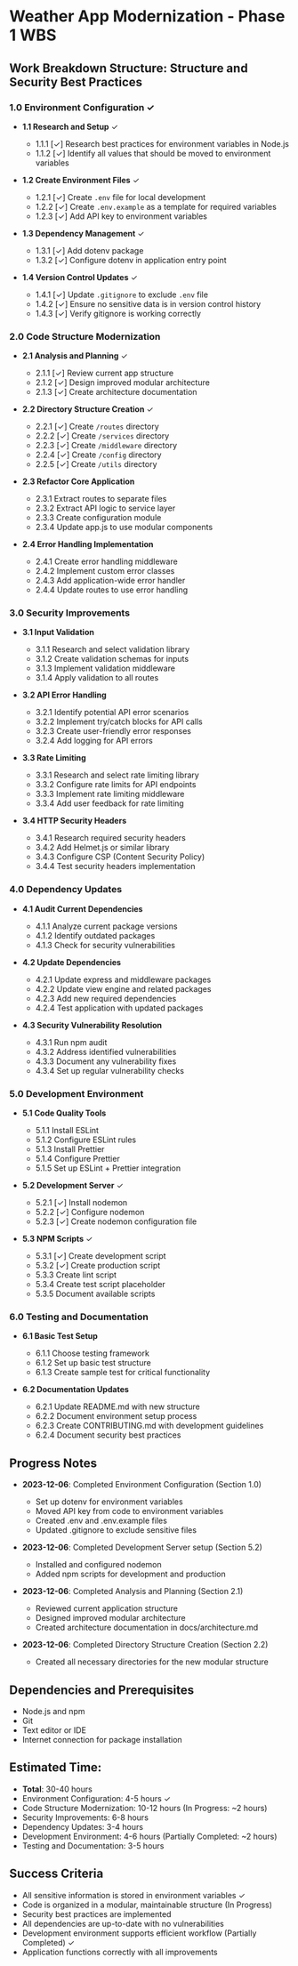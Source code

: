 # Weather App Modernization - Phase 1 WBS

## Work Breakdown Structure: Structure and Security Best Practices

### 1.0 Environment Configuration ✓
- **1.1 Research and Setup** ✓
  - 1.1.1 [✓] Research best practices for environment variables in Node.js
  - 1.1.2 [✓] Identify all values that should be moved to environment variables
  
- **1.2 Create Environment Files** ✓
  - 1.2.1 [✓] Create `.env` file for local development
  - 1.2.2 [✓] Create `.env.example` as a template for required variables
  - 1.2.3 [✓] Add API key to environment variables

- **1.3 Dependency Management** ✓
  - 1.3.1 [✓] Add dotenv package
  - 1.3.2 [✓] Configure dotenv in application entry point

- **1.4 Version Control Updates** ✓
  - 1.4.1 [✓] Update `.gitignore` to exclude `.env` file
  - 1.4.2 [✓] Ensure no sensitive data is in version control history
  - 1.4.3 [✓] Verify gitignore is working correctly

### 2.0 Code Structure Modernization
- **2.1 Analysis and Planning** ✓
  - 2.1.1 [✓] Review current app structure
  - 2.1.2 [✓] Design improved modular architecture
  - 2.1.3 [✓] Create architecture documentation

- **2.2 Directory Structure Creation** ✓
  - 2.2.1 [✓] Create `/routes` directory
  - 2.2.2 [✓] Create `/services` directory
  - 2.2.3 [✓] Create `/middleware` directory
  - 2.2.4 [✓] Create `/config` directory
  - 2.2.5 [✓] Create `/utils` directory

- **2.3 Refactor Core Application**
  - 2.3.1 Extract routes to separate files
  - 2.3.2 Extract API logic to service layer
  - 2.3.3 Create configuration module
  - 2.3.4 Update app.js to use modular components

- **2.4 Error Handling Implementation**
  - 2.4.1 Create error handling middleware
  - 2.4.2 Implement custom error classes
  - 2.4.3 Add application-wide error handler
  - 2.4.4 Update routes to use error handling

### 3.0 Security Improvements
- **3.1 Input Validation**
  - 3.1.1 Research and select validation library
  - 3.1.2 Create validation schemas for inputs
  - 3.1.3 Implement validation middleware
  - 3.1.4 Apply validation to all routes

- **3.2 API Error Handling**
  - 3.2.1 Identify potential API error scenarios
  - 3.2.2 Implement try/catch blocks for API calls
  - 3.2.3 Create user-friendly error responses
  - 3.2.4 Add logging for API errors

- **3.3 Rate Limiting**
  - 3.3.1 Research and select rate limiting library
  - 3.3.2 Configure rate limits for API endpoints
  - 3.3.3 Implement rate limiting middleware
  - 3.3.4 Add user feedback for rate limiting

- **3.4 HTTP Security Headers**
  - 3.4.1 Research required security headers
  - 3.4.2 Add Helmet.js or similar library
  - 3.4.3 Configure CSP (Content Security Policy)
  - 3.4.4 Test security headers implementation

### 4.0 Dependency Updates
- **4.1 Audit Current Dependencies**
  - 4.1.1 Analyze current package versions
  - 4.1.2 Identify outdated packages
  - 4.1.3 Check for security vulnerabilities

- **4.2 Update Dependencies**
  - 4.2.1 Update express and middleware packages
  - 4.2.2 Update view engine and related packages
  - 4.2.3 Add new required dependencies
  - 4.2.4 Test application with updated packages

- **4.3 Security Vulnerability Resolution**
  - 4.3.1 Run npm audit
  - 4.3.2 Address identified vulnerabilities
  - 4.3.3 Document any vulnerability fixes
  - 4.3.4 Set up regular vulnerability checks

### 5.0 Development Environment
- **5.1 Code Quality Tools**
  - 5.1.1 Install ESLint
  - 5.1.2 Configure ESLint rules
  - 5.1.3 Install Prettier
  - 5.1.4 Configure Prettier
  - 5.1.5 Set up ESLint + Prettier integration

- **5.2 Development Server** ✓
  - 5.2.1 [✓] Install nodemon
  - 5.2.2 [✓] Configure nodemon
  - 5.2.3 [✓] Create nodemon configuration file

- **5.3 NPM Scripts** ✓
  - 5.3.1 [✓] Create development script
  - 5.3.2 [✓] Create production script
  - 5.3.3 Create lint script
  - 5.3.4 Create test script placeholder
  - 5.3.5 Document available scripts

### 6.0 Testing and Documentation
- **6.1 Basic Test Setup**
  - 6.1.1 Choose testing framework
  - 6.1.2 Set up basic test structure
  - 6.1.3 Create sample test for critical functionality

- **6.2 Documentation Updates**
  - 6.2.1 Update README.md with new structure
  - 6.2.2 Document environment setup process
  - 6.2.3 Create CONTRIBUTING.md with development guidelines
  - 6.2.4 Document security best practices

## Progress Notes
- **2023-12-06**: Completed Environment Configuration (Section 1.0)
  - Set up dotenv for environment variables
  - Moved API key from code to environment variables
  - Created .env and .env.example files
  - Updated .gitignore to exclude sensitive files

- **2023-12-06**: Completed Development Server setup (Section 5.2)
  - Installed and configured nodemon
  - Added npm scripts for development and production
  
- **2023-12-06**: Completed Analysis and Planning (Section 2.1)
  - Reviewed current application structure
  - Designed improved modular architecture
  - Created architecture documentation in docs/architecture.md
  
- **2023-12-06**: Completed Directory Structure Creation (Section 2.2)
  - Created all necessary directories for the new modular structure

## Dependencies and Prerequisites
- Node.js and npm
- Git
- Text editor or IDE
- Internet connection for package installation

## Estimated Time: 
- **Total**: 30-40 hours
- Environment Configuration: 4-5 hours ✓
- Code Structure Modernization: 10-12 hours (In Progress: ~2 hours)
- Security Improvements: 6-8 hours
- Dependency Updates: 3-4 hours
- Development Environment: 4-6 hours (Partially Completed: ~2 hours)
- Testing and Documentation: 3-5 hours

## Success Criteria
- All sensitive information is stored in environment variables ✓
- Code is organized in a modular, maintainable structure (In Progress)
- Security best practices are implemented
- All dependencies are up-to-date with no vulnerabilities
- Development environment supports efficient workflow (Partially Completed) ✓
- Application functions correctly with all improvements 